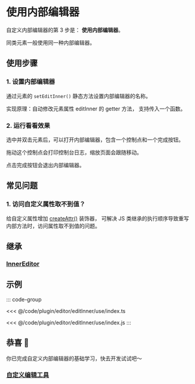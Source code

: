 # 使用内部编辑器

自定义内部编辑器的第 3 步是： **使用内部编辑器**。

同类元素一般使用同一种内部编辑器。

## 使用步骤

### 1. 设置内部编辑器

通过元素的 `setEditInner()` 静态方法设置内部编辑器的名称。

实现原理：自动修改元素属性 editInner 的 getter 方法， 支持传入一个函数。

### 2. 运行看看效果

选中并双击元素后，可以打开内部编辑器，包含一个控制点和一个完成按钮。

拖动这个控制点会打印控制台日志，缩放页面会跟随移动。

点击完成按钮会退出内部编辑器。

## 常见问题

### 1. 访问自定义属性取不到值？

给自定义属性增加 [createAttr()](/reference/display/custom/base/attr.md#普通属性) 装饰器， 可解决 JS 类继承的执行顺序导致重写内部方法时，访问属性取不到值的问题。

## 继承

### [InnerEditor](../InnerEditor.md)

## 示例

::: code-group

<<< @/code/plugin/editor/editInner/use/index.ts

<<< @/code/plugin/editor/editInner/use/index.js
:::

## 恭喜 🎉

你已完成自定义内部编辑器的基础学习，快去开发试试吧～

### [自定义编辑工具](/plugin/in/editor/editOuter/register.md)
